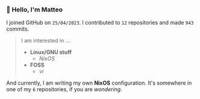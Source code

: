 ### 👋 Hello, I'm Matteo

I joined GitHub on `25/04/2023`.
I contributed to `12` repositories and made `943` commits.

> I am interested in ...
> 
> - **Linux/GNU stuff**
>     - *NixOS*
> - **FOSS**
>   - *vi*

And currently, I am writing my own **NixOS** configuration. It's somewhere in one of my `6` repositories, if you are *wondering*.
